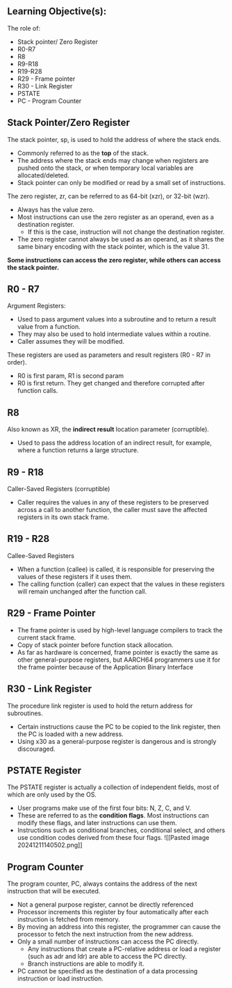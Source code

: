 ## Learning Objective(s):
The role of:
* Stack pointer/ Zero Register  
* R0-R7  
* R8  
* R9-R18  
* R19-R28  
* R29 - Frame pointer  
* R30 - Link Register  
* PSTATE  
* PC - Program Counter
## Stack Pointer/Zero Register
The stack pointer, sp, is used to hold the address of where the stack ends.
* Commonly referred to as the **top** of the stack.
* The address where the stack ends may change when registers are pushed onto the stack, or when temporary local variables are allocated/deleted.
* Stack pointer can only be modified or read by a small set of instructions.

The zero register, zr, can be referred to as 64-bit (xzr), or 32-bit (wzr).
* Always has the value zero.
* Most instructions can use the zero register as an operand, even as a destination register. 
	* If this is the case, instruction will not change the destination register.
* The zero register cannot always be used as an operand, as it shares the same binary encoding with the stack pointer, which is the value 31.

**Some instructions can access the zero register, while others can access the stack pointer.**
## R0 - R7
Argument Registers:
* Used to pass argument values into a subroutine and to return a result value from a function.
* They may also be used to hold intermediate values within a routine.
* Caller assumes they will be modified.

These registers are used as parameters and result registers (R0 - R7 in order).
* R0 is first param, R1 is second param
* R0 is first return.
They get changed and therefore corrupted after function calls.
## R8
Also known as XR, the **indirect result** location parameter (corruptible).
* Used to pass the address location of an indirect result, for example, where a function returns a large structure.
## R9 - R18
Caller-Saved Registers (corruptible)
* Caller requires the values in any of these registers to be preserved across a call to another function, the caller must save the affected registers in its own stack frame.
## R19 - R28
Callee-Saved Registers 
* When a function (callee) is called, it is responsible for preserving the values of these registers if it uses them.
* The calling function (caller) can expect that the values in these registers will remain unchanged after the function call.
## R29 - Frame Pointer
* The frame pointer is used by high-level language compilers to track the current stack frame.
* Copy of stack pointer before function stack allocation.
* As far as hardware is concerned, frame pointer is exactly the same as other general-purpose registers, but AARCH64 programmers use it for the frame pointer because of the Application Binary Interface
## R30 - Link Register
The procedure link register is used to hold the return address for subroutines.
* Certain instructions cause the PC to be copied to the link register, then the PC is loaded with a new address.
* Using x30 as a general-purpose register is dangerous and is strongly discouraged.
## PSTATE Register
The PSTATE register is actually a collection of independent fields, most of which are only used by the OS.
* User programs make use of the first four bits: N, Z, C, and V.
* These are referred to as the **condition flags**. Most instructions can modify these flags, and later instructions can use them.
* Instructions such as conditional branches, conditional select, and others use condition codes derived from these four flags.
![[Pasted image 20241211140502.png]]
## Program Counter
The program counter, PC, always contains the address of the next instruction that will be executed.
* Not a general purpose register, cannot be directly referenced
* Processor increments this register by four automatically after each instruction is fetched from memory.
* By moving an address into this register, the programmer can cause the processor to fetch the next instruction from the new address.
* Only a small number of instructions can access the PC directly.
	* Any instructions that create a PC-relative address or load a register (such as adr and ldr) are able to access the PC directly.
	* Branch instructions are able to modify it.
* PC cannot be specified as the destination of a data processing instruction or load instruction.